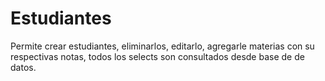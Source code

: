 # Estudiantes
Permite crear estudiantes, eliminarlos, editarlo, agregarle materias con su respectivas notas, todos los selects son consultados desde base de de datos.
